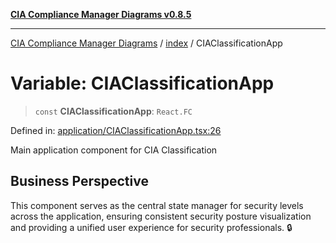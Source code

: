 [**CIA Compliance Manager Diagrams v0.8.5**](../../README.md)

***

[CIA Compliance Manager Diagrams](../../modules.md) / [index](../README.md) / CIAClassificationApp

# Variable: CIAClassificationApp

> `const` **CIAClassificationApp**: `React.FC`

Defined in: [application/CIAClassificationApp.tsx:26](https://github.com/Hack23/cia-compliance-manager/blob/b7c3bc9644fb5b9d82b5b184ba290206da25104b/src/application/CIAClassificationApp.tsx#L26)

Main application component for CIA Classification

## Business Perspective

This component serves as the central state manager for security levels
across the application, ensuring consistent security posture visualization
and providing a unified user experience for security professionals. 🔒
